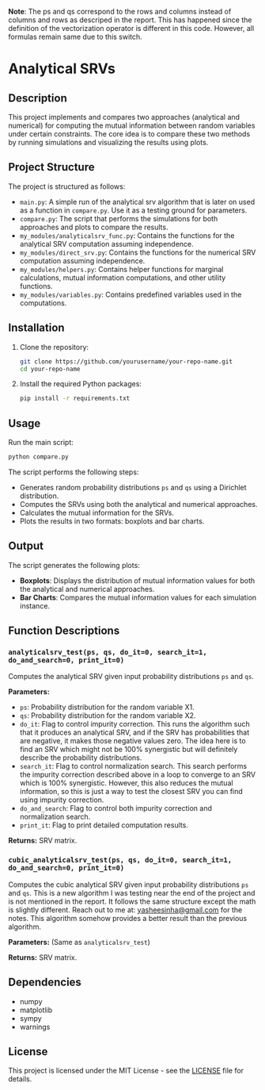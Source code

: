**Note**: The ps and qs correspond to the rows and columns instead of columns and rows as descriped in the report. This has happened since the definition of the vectorization operator is different in this code. However, all formulas remain same due to this switch.

# Analytical SRVs

## Description

This project implements and compares two approaches (analytical and numerical) for computing the mutual information between random variables under certain constraints. The core idea is to compare these two methods by running simulations and visualizing the results using plots.

## Project Structure

The project is structured as follows:

- `main.py`: A simple run of the analytical srv algorithm that is later on used as a function in `compare.py`. Use it as a testing ground for parameters.
- `compare.py`: The script that performs the simulations for both approaches and plots to compare the results.
- `my_modules/analyticalsrv_func.py`: Contains the functions for the analytical SRV computation assuming independence.
- `my_modules/direct_srv.py`: Contains the functions for the numerical SRV computation assuming independence.
- `my_modules/helpers.py`: Contains helper functions for marginal calculations, mutual information computations, and other utility functions.
- `my_modules/variables.py`: Contains predefined variables used in the computations.

## Installation

1. Clone the repository:
    ```sh
    git clone https://github.com/yourusername/your-repo-name.git
    cd your-repo-name
    ```
2. Install the required Python packages:
    ```sh
    pip install -r requirements.txt
    ```

## Usage

Run the main script:
```sh
python compare.py
```

The script performs the following steps:

- Generates random probability distributions `ps` and `qs` using a Dirichlet distribution.
- Computes the SRVs using both the analytical and numerical approaches.
- Calculates the mutual information for the SRVs.
- Plots the results in two formats: boxplots and bar charts.

## Output

The script generates the following plots:

- **Boxplots**: Displays the distribution of mutual information values for both the analytical and numerical approaches.
- **Bar Charts**: Compares the mutual information values for each simulation instance.

## Function Descriptions

### `analyticalsrv_test(ps, qs, do_it=0, search_it=1, do_and_search=0, print_it=0)`

Computes the analytical SRV given input probability distributions `ps` and `qs`.

**Parameters:**

- `ps`: Probability distribution for the random variable X1.
- `qs`: Probability distribution for the random variable X2.
- `do_it`: Flag to control impurity correction. This runs the algorithm such that it produces an analytical SRV, and if the SRV has probabilities that are negative, it makes those negative values zero. The idea here is to find an SRV which might not be 100% synergistic but will definitely describe the probability distributions.
- `search_it`: Flag to control normalization search. This search performs the impurity correction described above in a loop to converge to an SRV which is 100% synergistic. However, this also reduces the mutual information, so this is just a way to test the closest SRV you can find using impurity correction.
- `do_and_search`: Flag to control both impurity correction and normalization search.
- `print_it`: Flag to print detailed computation results.

**Returns:** SRV matrix.

### `cubic_analyticalsrv_test(ps, qs, do_it=0, search_it=1, do_and_search=0, print_it=0)`

Computes the cubic analytical SRV given input probability distributions `ps` and `qs`. This is a new algorithm I was testing near the end of the project and is not mentioned in the report. It follows the same structure except the math is slightly different. Reach out to me at: yasheesinha@gmail.com for the notes. This algorithm somehow provides a better result than the previous algorithm.

**Parameters:** (Same as `analyticalsrv_test`)

**Returns:** SRV matrix.

## Dependencies

- numpy
- matplotlib
- sympy
- warnings

## License

This project is licensed under the MIT License - see the [LICENSE](LICENSE) file for details.

